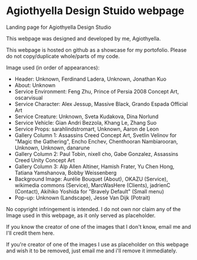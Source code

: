 # Agiothyella Design Stuido webpage
Landing page for Agiothyella Design Studio

This webpage was designed and developed by me, Agiothyella.

This webpage is hosted on github as a showcase for my portofolio. Please do not copy/duplicate whole/parts of my code.


Image used (in order of appearances):
- Header: Unknown, Ferdinand Ladera, Unknown, Jonathan Kuo
- About: Unknown
- Service Environment: Feng Zhu, Prince of Persia 2008 Concept Art, oscarvisual
- Service Character: Alex Jessup, Massive Black, Grando Espada Official Art
- Service Creature: Unknown, Sveta Kudakova, Dina Norlund
- Service Vehicle: Gian Andri Bezzola, Khang Le, Zhang Suo
- Service Props: sarahlindstromart, Unknown, Aaron de Leon
- Gallery Column 1: Assassins Creed Concept Art, Svetlin Velinov for "Magic the Gathering", Encho Enchev, Chenthooran Nambiarooran, Unknown, Unknown, danarune
- Gallery Column 2: Paul Tobin, nixell cho, Gabe Gonzalez, Assassins Creed Unity Concept Art
- Gallery Column 3: Alp Allen Altiner, Hamish Frater, Yu Chen Hong, Tatiana Yamshanova, Bobby Weissenberg
- Background Image: Aurélie Bouquet (About), OKAZU (Service), wikimedia commons (Service), MarcWasHere (Clients), jadrienC (Contact), Akihiko Yoshida for "Bravely Default" (Small menu)
- Pop-up: Unknown (Landscape), Jesse Van Dijk (Potrait)

No copyright infringement is intended. I do not own nor claim any of the Image used in this webpage, as it only served as placeholder.

If you know the creator of one of the images that I don't know, email me and I'll credit them here.

If you're creator of one of the images I use as placeholder on this webpage and wish it to be removed, just email me and i'll remove it immediately.
